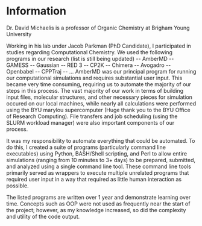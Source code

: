 # Information

Dr. David Michaelis is a professor of Organic Chemistry at Brigham Young University

Working in his lab under Jacob Parkman (PhD Candidate), I participated in studies regarding Computational Chemistry.
We used the following programs in our research (list is still being updated)
  -- AmberMD
  -- GAMESS
  -- Gaussian
  -- RED 3
  -- CP2K
  -- Chimera
  -- Avogadro
  -- Openbabel
  -- CPPTraj
  -- ...
AmberMD was our principal program for running our computational simulations and requires substantial user input. This became very time consuming, requiring us to automate the majority of our steps in this process. The vast majority of our work in terms of building input files, molecular structures, and other necessary pieces for simulation occured on our local machines, while nearly all calculations were performed using the BYU marylou supercomputer (Huge thank you to the BYU Office of Research Computing). File transfers and job scheduling (using the SLURM workload manager) were also important components of our process.

It was my responsibility to automate everything that could be automated. To do this, I created a suite of programs (particularly command line executables) using Python, BASH/Shell scripting, and Perl to allow entire simulations (ranging from 10 minutes to 3+ days) to be prepared, submitted, and analyzed using a single command line tool. These command line tools primarily served as wrappers to execute multiple unrelated programs that required user input in a way that required as little human interaction as possible.

The listed programs are written over 1 year and demonstrate learning over time. Concepts such as OOP were not used as frequently near the start of the project; however, as my knowledge increased, so did the complexity and utility of the code output.
